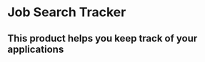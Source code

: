 # Job Search Tracker
## This product helps you keep track of your applications ##
  >
##  ##
  >
##  ##
  >
##  ##
  >
##  ##
  >
##  ##
  >
##  ##
  >
##  ##
  >
##  ##
  >